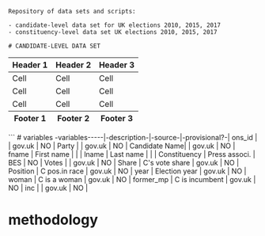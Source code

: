 ```
Repository of data sets and scripts:

- candidate-level data set for UK elections 2010, 2015, 2017
- constituency-level data set UK elections 2010, 2015, 2017

# CANDIDATE-LEVEL DATA SET
```
<table class="table table-striped">
<thead>
<tr>
<th>Header 1</th>
<th>Header 2</th>
<th>Header 3</th>
</tr>
</thead>
<tfoot>
<tr>
<th>Footer 1</th>
<th>Footer 2</th>
<th>Footer 3</th>
</tr>
</tfoot>
<tbody>
<tr>
<td>Cell</td>
<td>Cell</td>
<td>Cell</td>
</tr>
<tr>
<td>Cell</td>
<td>Cell</td>
<td>Cell</td>
</tr>
<tr>
<td>Cell</td>
<td>Cell</td>
<td>Cell</td>
</tr>
</tbody>
</table>
```
# variables
-variables-----|-description-|-source-|-provisional?-|
 ons_id        |                | gov.uk | NO           |
 Party         |                | gov.uk | NO           |
 Candidate Name|                | gov.uk | NO           |
 fname         | First name     |        |              |
 lname         | Last  name     |        |              |
 Constituency  | Press associ.  | BES    | NO           |
 Votes         |                | gov.uk | NO           |
 Share         | C's vote share | gov.uk | NO           |
 Position      | C pos.in race  | gov.uk | NO           |
 year          | Election year  | gov.uk | NO           |
 woman         | C is a woman   | gov.uk | NO           |
 former_mp     | C is incumbent | gov.uk | NO           |
 inc           |                | gov.uk | NO           |
 
 
# methodology
```
